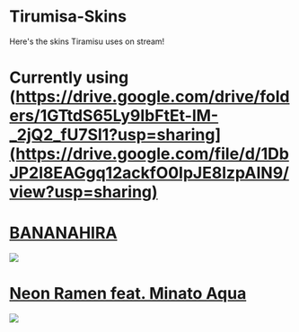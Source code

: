# Tirumisa-Skins
Here's the skins Tiramisu uses on stream! 

# Currently using (https://drive.google.com/drive/folders/1GTtdS65Ly9IbFtEt-lM-_2jQ2_fU7Sl1?usp=sharing](https://drive.google.com/file/d/1DbJP2I8EAGgq12ackfO0IpJE8lzpAIN9/view?usp=sharing)

# [BANANAHIRA](https://drive.google.com/file/d/1M_SB0E-f8JakVPyYTzlefhmM82md3y1-/view)
![](https://i.imgur.com/QbTiksi.png)

# [Neon Ramen feat. Minato Aqua](https://drive.google.com/file/d/11bejoC06AxegGoDEOjVttFGrqa5TeyBg/view)
![](https://i.imgur.com/SVj6qul.png)
